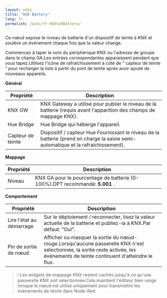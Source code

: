 ```yaml
---
layout: wiki
title: "HUE Battery"
lang: fr
permalink: /wiki/fr-HUE%20Battery/
---
```

Ce nœud expose le niveau de batterie d'un dispositif de teinte à KNX et soulève un événement chaque fois que la valeur change. 

Commencez à taper le nom du périphérique KNX ou l'adresse de groupe dans le champ GA;Les entrées correspondantes apparaissent pendant que vous tapez.Utilisez l'icône de rafraîchissement à côté de <q> capteur de teinte </Q> pour recharger la liste à partir du pont de teinte après avoir ajouté de nouveaux appareils.

**Général**

| Propriété | Description |
|-|-|
|KNX GW |KNX Gateway a utilisé pour publier le niveau de la batterie (requis avant l'apparition des champs de mappage KNX).|
|Hue Bridge |Hue Bridge qui héberge l'appareil.|
|Capteur de teinte |Dispositif / capteur Hue Fournissant le niveau de la batterie (prend en charge la saisie semi-automatique et la rafraîchissement).|

**Mappage**

| Propriété | Description |
|-|-|
|Niveau |KNX GA pour le pourcentage de batterie (0-100%).DPT recommandé: <b> 5.001 </b>.|

**Comportement**

| Propriété | Description |
|-|-|
|Lire l'état au démarrage |Sur le déploiement / reconnecter, lisez la valeur actuelle de la batterie et publiez-la à KNX.Par défaut: "Oui".|
|Pin de sortie de nœud |Afficher ou masquer la sortie du nœud-rouge.Lorsqu'aucune passerelle KNX n'est sélectionnée, la sortie reste activée, les événements de teinte continuent d'atteindre le flux.|

> ℹ️ Les widgets de mappage KNX restent cachés jusqu'à ce qu'une passerelle KNX soit sélectionnée.Cela maintient l'éditeur bien rangé lorsque le nœud est utilisé uniquement pour transmettre les événements de teinte dans Node-Red.
